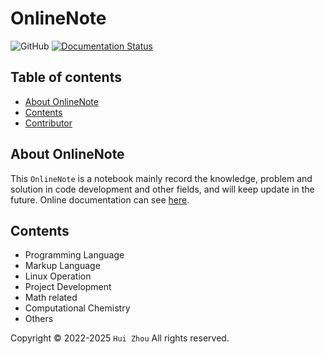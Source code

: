 # OnlineNote

![GitHub](https://img.shields.io/github/license/Rasic2/CodeNote)
[![Documentation Status](https://readthedocs.org/projects/codenote/badge/?version=latest)](https://codenote.readthedocs.io/en/latest/?badge=latest)

## Table of contents

- [About OnlineNote](#about-onlinenote)
- [Contents](#contents)
- [Contributor](#contributor)

## About OnlineNote

This `OnlineNote` is a notebook mainly record the knowledge, problem and solution in code development and other fields, and will keep update in the future. Online documentation can see [here](https://codenote.readthedocs.io/en/latest/index.html).

## Contents

- Programming Language
- Markup Language
- Linux Operation
- Project Development
- Math related
- Computational Chemistry
- Others

Copyright © 2022-2025 `Hui Zhou` All rights reserved.
